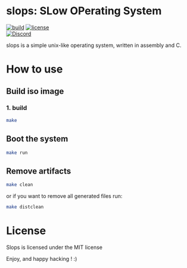 # slops: SLow OPerating System
[![build](https://img.shields.io/github/workflow/status/Slops64/slops/Makefile%20CI?style=flat-square)](https://github.com/Slops64/slops/actions/workflows/makefile.yml)
[![license](https://img.shields.io/github/license/Slops64/slops?color=yellow&style=flat-square)](https://github.com/Slops64/slops/blob/main/LICENSE)\
[![Discord](https://img.shields.io/discord/764159913924100127?color=blue&label=%20Discord&logo=discord&style=flat)](https://discord.com/invite/jXEqh9t6?utm_source=Discord%20Widget&utm_medium=Connect)

slops is a simple unix-like operating system, written in assembly and C.
# How to use

## Build iso image

### 1. build

```bash
make
```

## Boot the system

```bash
make run
```

## Remove artifacts

```bash
make clean
```

or if you want to remove all generated files run:

```bash
make distclean
```
# License
Slops is licensed under the MIT license

Enjoy, and happy hacking ! :)
